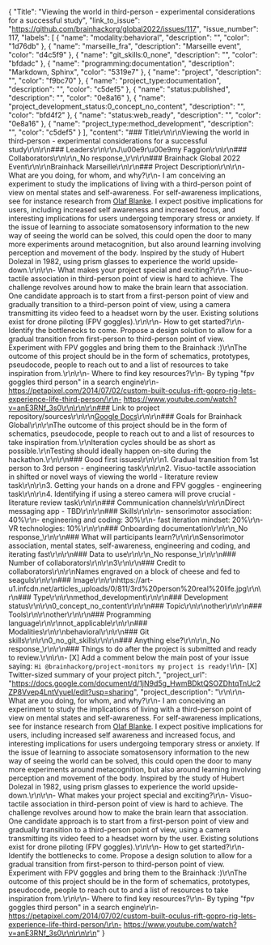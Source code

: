 {
  "Title": "Viewing the world in third-person - experimental considerations for a successful study",
  "link_to_issue": "https://github.com/brainhackorg/global2022/issues/117",
  "issue_number": 117,
  "labels": [
    {
      "name": "modality:behavioral",
      "description": "",
      "color": "1d76db"
    },
    {
      "name": "marseille_fra",
      "description": "Marseille event",
      "color": "d4c5f9"
    },
    {
      "name": "git_skills:0_none",
      "description": "",
      "color": "bfdadc"
    },
    {
      "name": "programming:documentation",
      "description": "Markdown, Sphinx",
      "color": "5319e7"
    },
    {
      "name": "project",
      "description": "",
      "color": "f9bc70"
    },
    {
      "name": "project_type:documentation",
      "description": "",
      "color": "c5def5"
    },
    {
      "name": "status:published",
      "description": "",
      "color": "0e8a16"
    },
    {
      "name": "project_development_status:0_concept_no_content",
      "description": "",
      "color": "bfd4f2"
    },
    {
      "name": "status:web_ready",
      "description": "",
      "color": "0e8a16"
    },
    {
      "name": "project_type:method_development",
      "description": "",
      "color": "c5def5"
    }
  ],
  "content": "### Title\r\n\r\nViewing the world in third-person - experimental considerations for a successful study\r\n\r\n### Leaders\r\n\r\nJ\u00e9r\u00e9my Faggion\r\n\r\n### Collaborators\r\n\r\n_No response_\r\n\r\n### Brainhack Global 2022 Event\r\n\r\nBrainhack Marseille\r\n\r\n### Project Description\r\n\r\n- What are you doing, for whom, and why?\r\n- I am conceiving an experiment to study the implications of living with a third-person point of view on mental states and self-awareness. For self-awareness implications, see for instance research from [Olaf Blanke](https://academic.oup.com/brain/article/127/2/243/347826). I expect positive implications for users, including increased self awareness and increased focus, and interesting implications for users undergoing temporary stress or anxiety. If the issue of learning to associate somatosensory information to the new way of seeing the world can be solved, this could open the door to many more experiments around metacognition, but also around learning involving perception and movement of the body. Inspired by the study of Hubert Dolezal in 1982, using prism glasses to experience the world upside-down.\r\n\r\n- What makes your project special and exciting?\r\n- Visuo-tactile association in third-person point of view is hard to achieve. The challenge revolves around how to make the brain learn that association. One candidate approach is to start from a first-person point of view and gradually transition to a third-person point of view, using a camera transmitting its video feed to a headset worn by the user. Existing solutions exist for drone piloting (FPV goggles).\r\n\r\n- How to get started?\r\n- Identify the bottlenecks to come. Propose a design solution to allow for a gradual transition from first-person to third-person point of view. Experiment with FPV goggles and bring them to the Brainhack :)\r\nThe outcome of this project should be in the form of schematics, prototypes, pseudocode, people to reach out to and a list of resources to take inspiration from.\r\n\r\n- Where to find key resources?\r\n- By typing \"fpv goggles third person\" in a search engine\r\n- https://petapixel.com/2014/07/02/custom-built-oculus-rift-gopro-rig-lets-experience-life-third-person/\r\n- https://www.youtube.com/watch?v=anE3RNf_3s0\r\n\r\n\r\n### Link to project repository/sources\r\n\r\n[Google Docs](https://docs.google.com/document/d/1jN9d5g_HwmBDktQSOZDhtqTnUc2ZP8Vvep4LntVyueI/edit?usp=sharing)\r\n\r\n### Goals for Brainhack Global\r\n\r\nThe outcome of this project should be in the form of schematics, pseudocode, people to reach out to and a list of resources to take inspiration from.\r\nIteration cycles should be as short as possible.\r\nTesting should ideally happen on-site during the hackathon.\r\n\r\n### Good first issues\r\n\r\n1. Gradual transition from 1st person to 3rd person - engineering task\r\n\r\n2. Visuo-tactile association in shifted or novel ways of viewing the world - literature review task\r\n\r\n3. Getting your hands on a drone and FPV goggles - engineering task\r\n\r\n4. Identifying if using a stereo camera will prove crucial - literature review task\r\n\r\n### Communication channels\r\n\r\nDirect messaging app - TBD\r\n\r\n### Skills\r\n\r\n- sensorimotor association: 40%\r\n- engineering and coding: 30%\r\n- fast iteration mindset: 20%\r\n- VR technologies: 10%\r\n\r\n### Onboarding documentation\r\n\r\n_No response_\r\n\r\n### What will participants learn?\r\n\r\nSensorimotor association, mental states, self-awareness, engineering and coding, and iterating fast\r\n\r\n### Data to use\r\n\r\n_No response_\r\n\r\n### Number of collaborators\r\n\r\n3\r\n\r\n### Credit to collaborators\r\n\r\nNames engraved on a block of cheese and fed to seaguls\r\n\r\n### Image\r\n\r\nhttps://art-u1.infcdn.net/articles_uploads/0/811/3rd%20person%20real%20life.jpg\r\n\r\n### Type\r\n\r\nmethod_development\r\n\r\n### Development status\r\n\r\n0_concept_no_content\r\n\r\n### Topic\r\n\r\nother\r\n\r\n### Tools\r\n\r\nother\r\n\r\n### Programming language\r\n\r\nnot_applicable\r\n\r\n### Modalities\r\n\r\nbehavioral\r\n\r\n### Git skills\r\n\r\n0_no_git_skills\r\n\r\n### Anything else?\r\n\r\n_No response_\r\n\r\n### Things to do after the project is submitted and ready to review.\r\n\r\n- [X] Add a comment below the main post of your issue saying: `Hi @brainhackorg/project-monitors my project is ready!`\r\n- [X] Twitter-sized summary of your project pitch.",
  "project_url": "https://docs.google.com/document/d/1jN9d5g_HwmBDktQSOZDhtqTnUc2ZP8Vvep4LntVyueI/edit?usp=sharing",
  "project_description": "\r\n\r\n- What are you doing, for whom, and why?\r\n- I am conceiving an experiment to study the implications of living with a third-person point of view on mental states and self-awareness. For self-awareness implications, see for instance research from [Olaf Blanke](https://academic.oup.com/brain/article/127/2/243/347826). I expect positive implications for users, including increased self awareness and increased focus, and interesting implications for users undergoing temporary stress or anxiety. If the issue of learning to associate somatosensory information to the new way of seeing the world can be solved, this could open the door to many more experiments around metacognition, but also around learning involving perception and movement of the body. Inspired by the study of Hubert Dolezal in 1982, using prism glasses to experience the world upside-down.\r\n\r\n- What makes your project special and exciting?\r\n- Visuo-tactile association in third-person point of view is hard to achieve. The challenge revolves around how to make the brain learn that association. One candidate approach is to start from a first-person point of view and gradually transition to a third-person point of view, using a camera transmitting its video feed to a headset worn by the user. Existing solutions exist for drone piloting (FPV goggles).\r\n\r\n- How to get started?\r\n- Identify the bottlenecks to come. Propose a design solution to allow for a gradual transition from first-person to third-person point of view. Experiment with FPV goggles and bring them to the Brainhack :)\r\nThe outcome of this project should be in the form of schematics, prototypes, pseudocode, people to reach out to and a list of resources to take inspiration from.\r\n\r\n- Where to find key resources?\r\n- By typing \"fpv goggles third person\" in a search engine\r\n- https://petapixel.com/2014/07/02/custom-built-oculus-rift-gopro-rig-lets-experience-life-third-person/\r\n- https://www.youtube.com/watch?v=anE3RNf_3s0\r\n\r\n\r\n"
}